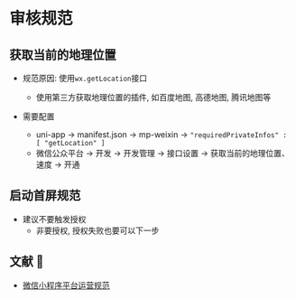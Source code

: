 # 审核规范

## 获取当前的地理位置
* 规范原因: 使用`wx.getLocation`接口
	+ 使用第三方获取地理位置的插件, 如百度地图, 高德地图, 腾讯地图等

* 需要配置
	+ uni-app -> manifest.json -> mp-weixin -> `"requiredPrivateInfos" : [ "getLocation" ]`
	+ 微信公众平台 -> 开发 -> 开发管理 -> 接口设置 -> 获取当前的地理位置、速度 -> 开通

## 启动首屏规范
* 建议不要触发授权
	+ 非要授权, 授权失败也要可以下一步

## 文献 🎨
* [微信小程序平台运营规范](https://developers.weixin.qq.com/miniprogram/product)
